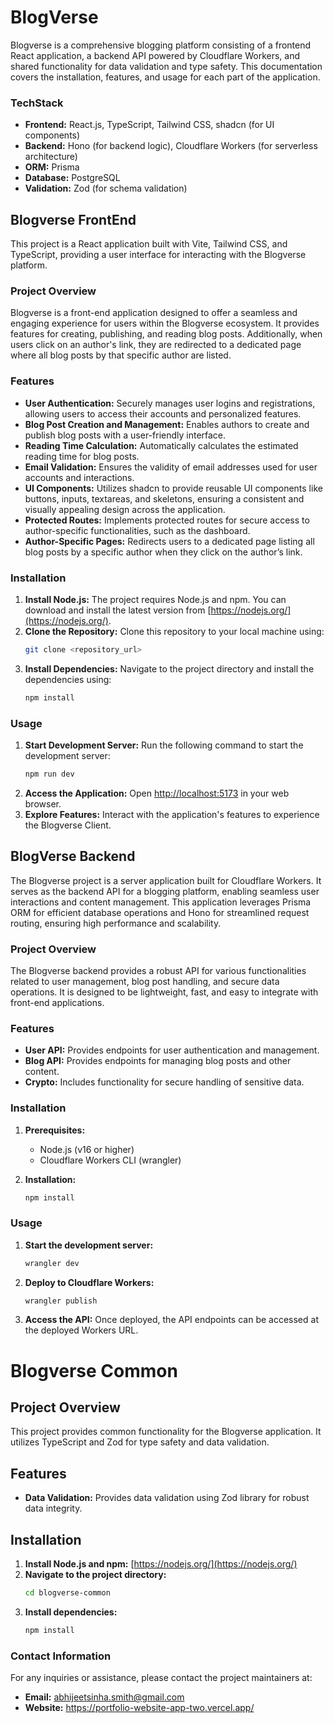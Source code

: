 # BlogVerse

Blogverse is a comprehensive blogging platform consisting of a frontend React application, a backend API powered by Cloudflare Workers, and shared functionality for data validation and type safety. This documentation covers the installation, features, and usage for each part of the application.

### TechStack

- **Frontend:** React.js, TypeScript, Tailwind CSS, shadcn (for UI components)
- **Backend:**  Hono (for backend logic), Cloudflare Workers (for serverless architecture)
- **ORM:** Prisma
- **Database:** PostgreSQL
- **Validation:** Zod (for schema validation)

## Blogverse FrontEnd

This project is a React application built with Vite, Tailwind CSS, and TypeScript, providing a user interface for interacting with the Blogverse platform.

### Project Overview

Blogverse is a front-end application designed to offer a seamless and engaging experience for users within the Blogverse ecosystem. It provides features for creating, publishing, and reading blog posts. Additionally, when users click on an author's link, they are redirected to a dedicated page where all blog posts by that specific author are listed.

### Features

- **User Authentication:** Securely manages user logins and registrations, allowing users to access their accounts and personalized features.
- **Blog Post Creation and Management:** Enables authors to create and publish blog posts with a user-friendly interface.
- **Reading Time Calculation:** Automatically calculates the estimated reading time for blog posts.
- **Email Validation:** Ensures the validity of email addresses used for user accounts and interactions.
- **UI Components:** Utilizes shadcn to provide reusable UI components like buttons, inputs, textareas, and skeletons, ensuring a consistent and visually appealing design across the application.
- **Protected Routes:**  Implements protected routes for secure access to author-specific functionalities, such as the dashboard.
- **Author-Specific Pages:** Redirects users to a dedicated page listing all blog posts by a specific author when they click on the author’s link.

### Installation

1. **Install Node.js:**  The project requires Node.js and npm. You can download and install the latest version from [https://nodejs.org/](https://nodejs.org/).
2. **Clone the Repository:**  Clone this repository to your local machine using:
   ```bash
   git clone <repository_url>
   ```
3. **Install Dependencies:** Navigate to the project directory and install the dependencies using:
   ```bash
   npm install
   ```

### Usage

1. **Start Development Server:**  Run the following command to start the development server:
   ```bash
   npm run dev
   ```
2. **Access the Application:**  Open [http://localhost:5173](http://localhost:5173) in your web browser.
3. **Explore Features:**  Interact with the application's features to experience the Blogverse Client.

## BlogVerse Backend

The Blogverse project is a server application built for Cloudflare Workers. It serves as the backend API for a blogging platform, enabling seamless user interactions and content management. This application leverages Prisma ORM for efficient database operations and Hono for streamlined request routing, ensuring high performance and scalability.

### Project Overview

The Blogverse backend provides a robust API for various functionalities related to user management, blog post handling, and secure data operations. It is designed to be lightweight, fast, and easy to integrate with front-end applications.

### Features

* **User API:** Provides endpoints for user authentication and management.
* **Blog API:** Provides endpoints for managing blog posts and other content.
* **Crypto:** Includes functionality for secure handling of sensitive data.

### Installation

1. **Prerequisites:**
   * Node.js (v16 or higher)
   * Cloudflare Workers CLI (wrangler)

2. **Installation:**
   ```bash
   npm install
   ```

### Usage

1. **Start the development server:**
   ```bash
   wrangler dev
   ```

2. **Deploy to Cloudflare Workers:**
   ```bash
   wrangler publish
   ```

3. **Access the API:**
   Once deployed, the API endpoints can be accessed at the deployed Workers URL.

# Blogverse Common

## Project Overview

This project provides common functionality for the Blogverse application. It utilizes TypeScript and Zod for type safety and data validation.

## Features

- **Data Validation:** Provides data validation using Zod library for robust data integrity.

## Installation

1. **Install Node.js and npm:** [https://nodejs.org/](https://nodejs.org/)
2. **Navigate to the project directory:**
   ```bash
   cd blogverse-common
   ```
3. **Install dependencies:**
   ```bash
   npm install
   ```

### Contact Information

For any inquiries or assistance, please contact the project maintainers at:

- **Email:** abhijeetsinha.smith@gmail.com
- **Website:** https://portfolio-website-app-two.vercel.app/ 

